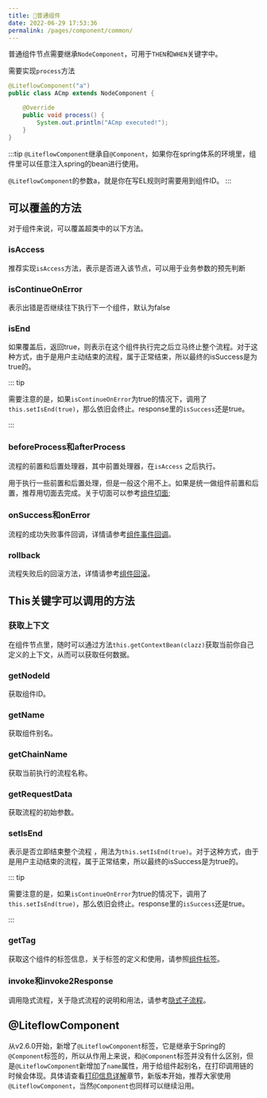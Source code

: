 ```yaml
---
title: 📎普通组件
date: 2022-06-29 17:53:36
permalink: /pages/component/common/
---
```


普通组件节点需要继承`NodeComponent`，可用于`THEN`和`WHEN`关键字中。

需要实现`process`方法

```java
@LiteflowComponent("a")
public class ACmp extends NodeComponent {

	@Override
	public void process() {
		System.out.println("ACmp executed!");
	}
}
```

:::tip
`@LiteflowComponent`继承自`@Component`，如果你在spring体系的环境里，组件里可以任意注入spring的bean进行使用。

`@LiteflowComponent`的参数a，就是你在写EL规则时需要用到组件ID。
:::


## 可以覆盖的方法



对于组件来说，可以覆盖超类中的以下方法。



### isAccess

推荐实现`isAccess`方法，表示是否进入该节点，可以用于业务参数的预先判断



### isContinueOnError

表示出错是否继续往下执行下一个组件，默认为false



### isEnd

如果覆盖后，返回true，则表示在这个组件执行完之后立马终止整个流程。对于这种方式，由于是用户主动结束的流程，属于正常结束，所以最终的isSuccess是为true的。

::: tip

需要注意的是，如果`isContinueOnError`为true的情况下，调用了`this.setIsEnd(true)`，那么依旧会终止。response里的`isSuccess`还是true。

:::



### beforeProcess和afterProcess

流程的前置和后置处理器，其中前置处理器，在`isAccess` 之后执行。

用于执行一些前置和后置处理，但是一般这个用不上。如果是统一做组件前置和后置，推荐用切面去完成。关于切面可以参考[组件切面](/pages/advance/aop/);

### onSuccess和onError

流程的成功失败事件回调，详情请参考[组件事件回调](/pages/advance/callback/)。



### rollback
流程失败后的回滚方法，详情请参考[组件回滚](/pages/advance/rollback/)。




## This关键字可以调用的方法



### 获取上下文

在组件节点里，随时可以通过方法`this.getContextBean(clazz)`获取当前你自己定义的上下文，从而可以获取任何数据。



### getNodeId

获取组件ID。



### getName

获取组件别名。



### getChainName

获取当前执行的流程名称。



### getRequestData

获取流程的初始参数。



### setIsEnd

表示是否立即结束整个流程 ，用法为`this.setIsEnd(true)`。对于这种方式，由于是用户主动结束的流程，属于正常结束，所以最终的isSuccess是为true的。

::: tip

需要注意的是，如果`isContinueOnError`为true的情况下，调用了`this.setIsEnd(true)`，那么依旧会终止。response里的`isSuccess`还是true。

:::



### getTag

获取这个组件的标签信息，关于标签的定义和使用，请参照[组件标签](/pages/advance/tag/)。

### invoke和invoke2Response

调用隐式流程，关于隐式流程的说明和用法，请参考[隐式子流程](/pages/advance/implicit/)。



## @LiteflowComponent

从v2.6.0开始，新增了`@LiteflowComponent`标签，它是继承于Spring的`@Component`标签的，所以从作用上来说，和`@Component`标签并没有什么区别，但是`@LiteflowComponent`新增加了`name`属性，用于给组件起别名，在打印调用链的时候会体现。具体请查看[打印信息详解](/pages/advance/print/)章节，新版本开始，推荐大家使用`@LiteflowComponent`，当然`@Component`也同样可以继续沿用。